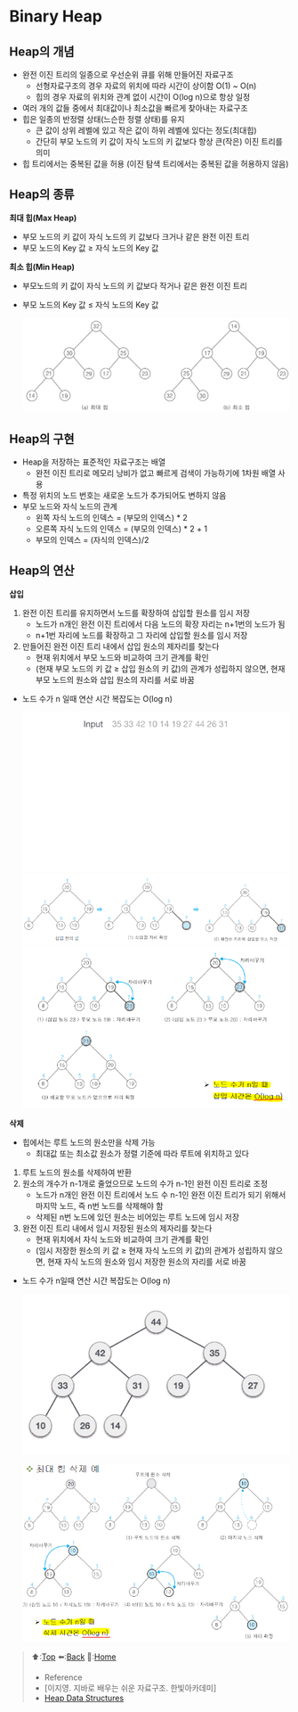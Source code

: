 # Binary Heap
## Heap의 개념
  - 완전 이진 트리의 일종으로 우선순위 큐를 위해 만들어진 자료구조
    - 선형자료구조의 경우 자료의 위치에 따라 시간이 상이함 O(1) ~ O(n)
    - 힙의 경우 자료의 위치와 관계 없이 시간이 O(log n)으로 항상 일정
  - 여러 개의 값들 중에서 최대값이나 최소값을 빠르게 찾아내는 자료구조
  - 힙은 일종의 반정렬 상태(느슨한 정렬 상태)를 유지
    - 큰 값이 상위 레벨에 있고 작은 값이 하위 레벨에 있다는 정도(최대힙)
    - 간단히 부모 노드의 키 값이 자식 노드의 키 값보다 항상 큰(작은) 이진 트리를 의미
  - 힙 트리에서는 중복된 값을 허용 (이진 탐색 트리에서는 중복된 값을 허용하지 않음)

## Heap의 종류
**최대 힙(Max Heap)**
- 부모 노드의 키 값이 자식 노드의 키 값보다 크거나 같은 완전 이진 트리
- 부모 노드의 Key 값 ≥ 자식 노드의 Key 값

**최소 힙(Min Heap)**
- 부모노드의 키 값이 자식 노드의 키 값보다 작거나 같은 완전 이진 트리
- 부모 노드의 Key 값 ≤ 자식 노드의 Key 값

  ![binaryHeap](https://github.com/Minho979/CS_Study/blob/main/contents/images/Heap.png)

## Heap의 구현
  - Heap을 저장하는 표준적인 자료구조는 배열
    - 완전 이진 트리로 메모리 낭비가 없고 빠르게 검색이 가능하기에 1차원 배열 사용
  - 특정 위치의 노드 번호는 새로운 노드가 추가되어도 변하지 않음
  - 부모 노드와 자식 노드의 관계
    - 왼쪽 자식 노드의 인덱스 = (부모의 인덱스) * 2
    - 오른쪽 자식 노드의 인덱스 = (부모의 인덱스) * 2 + 1
    - 부모의 인덱스 = (자식의 인덱스)/2
## Heap의 연산
**삽입**

1. 완전 이진 트리를 유지하면서 노드를 확장하여 삽입할 원소를 임시 저장
   - 노드가 n개인 완전 이진 트리에서 다음 노드의 확장 자리는 n+1번의 노드가 됨
   - n+1번 자리에 노드를 확장하고 그 자리에 삽입할 원소를 임시 저장
2. 만들어진 완전 이진 트리 내에서 삽입 원소의 제자리를 찾는다
   - 현재 위치에서 부모 노드와 비교하여 크기 관계를 확인
   - (현재 부모 노드의 키 값 ≥ 삽입 원소의 키 값)의 관계가 성립하지 않으면, 현재 부모 노드의 원소와 삽입 원소의 자리를 서로 바꿈
- 노드 수가 n 일때 연산 시간 복잡도는 O(log n)

    ![Max Heap_insert](https://github.com/Minho979/CS_Study/blob/main/contents/images/MaxHeap.gif)
    ![Max Heap_insert1](https://github.com/Minho979/CS_Study/blob/main/contents/images/heap_insert_case1.png)
    ![Max Heap_insert2](https://github.com/Minho979/CS_Study/blob/main/contents/images/Heap_insert_case2.png)

    
**삭제**
- 힙에서는 루트 노드의 원소만을 삭제 가능
  - 최대값 또는 최소값 원소가 정렬 기준에 따라 루트에 위치하고 있다
1. 루트 노드의 원소를 삭제하여 반환
2. 원소의 개수가 n-1개로 줄었으므로 노드의 수가 n-1인 완전 이진 트리로 조정
   - 노드가 n개인 완전 이진 트리에서 노드 수 n-1인 완전 이진 트리가 되기 위해서 마지막 노드, 즉 n번 노드를 삭제해야 함 
   - 삭제된 n번 노드에 있던 원소는 비어있는 루트 노드에 임시 저장
3. 완전 이진 트리 내에서 임시 저장된 원소의 제자리를 찾는다
   - 현재 위치에서 자식 노드와 비교하여 크기 관계를 확인
   - (임시 저장한 원소의 키 값 ≥ 현재 자식 노드의 키 값)의 관계가 성립하지 않으면, 현재 자식 노드의 원소와 임시 저장한 원소의 자리를 서로 바꿈
- 노드 수가 n일때 연산 시간 복잡도는 O(log n)
   
    ![Max Heap-del](https://github.com/Minho979/CS_Study/blob/main/contents/images/MaxHeap-Del.gif)
    
    ![Max Heap_del](https://github.com/Minho979/CS_Study/blob/main/contents/images/Heap_del.png)

> ⬆️:[Top](#BinaryHeap)
> ⬅️:[Back](https://github.com/Minho979/CS_Study/blob/main/README.md#1-data-structure)
> 💁:[Home](https://github.com/Minho979/CS_Study/blob/main/README.md)
> - Reference
> - [이지영. 지바로 배우는 쉬운 자료구조. 한빛아카데미]
> - [Heap Data Structures](https://www.tutorialspoint.com/data_structures_algorithms/heap_data_structure.htm)
